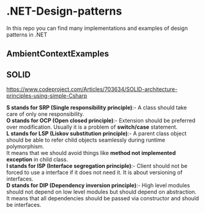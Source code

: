 # .NET-Design-patterns
In this repo you can find many implementations and examples of design patterns in .NET

## AmbientContextExamples

## SOLID
https://www.codeproject.com/Articles/703634/SOLID-architecture-principles-using-simple-Csharp

__S stands for SRP (Single responsibility principle)__:- A class should take care of only one responsibility.      
__O stands for OCP (Open closed principle)__:- Extension should be preferred over modification.
Usually it is a problem of __switch/case__ statement.      
__L stands for LSP (Liskov substitution principle)__:- A parent class object should be able to refer child objects seamlessly during runtime polymorphism.   
It means that we should avoid things like __method not implemented exception__ in child class.      
__I stands for ISP (Interface segregation principle)__:- Client should not be forced to use a interface if it does not need it.
It is about versioning of interfaces.      
__D stands for DIP (Dependency inversion principle)__:- High level modules should not depend on low level modules but should depend on abstraction.
It means that all dependencies should be passed via constructor and should be interfaces.      


